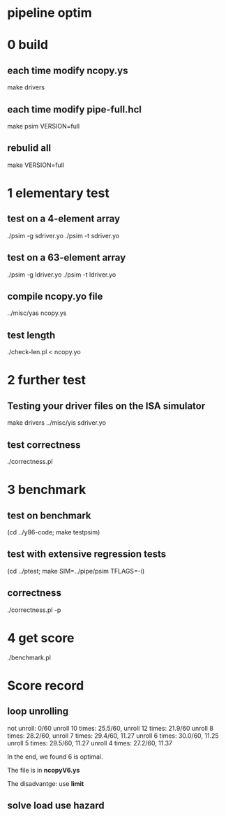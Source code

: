 # pipeline optim

# 0 build
## each time modify ncopy.ys
make drivers

## each time modify pipe-full.hcl
make psim VERSION=full

## rebulid all
make VERSION=full

# 1 elementary test
## test on a 4-element array
./psim -g sdriver.yo
./psim -t sdriver.yo

## test on a 63-element array
./psim -g ldriver.yo
./psim -t ldriver.yo

## compile ncopy.yo file
../misc/yas ncopy.ys

## test length
./check-len.pl < ncopy.yo

# 2 further test
## Testing your driver files on the ISA simulator
make drivers
../misc/yis sdriver.yo

## test correctness
./correctness.pl

# 3 benchmark

## test on benchmark
(cd ../y86-code; make testpsim)

## test  with extensive regression tests
(cd ../ptest; make SIM=../pipe/psim TFLAGS=-i)

## correctness
./correctness.pl -p

# 4 get score
./benchmark.pl


# Score record
## loop unrolling
not unroll: 0/60
unroll 10 times: 25.5/60, 
unroll 12 times: 21.9/60
unroll 8 times: 28.2/60, 
unroll 7 times: 29.4/60, 11.27
unroll 6 times: 30.0/60, 11.25
unroll 5 times: 29.5/60, 11.27
unroll 4 times: 27.2/60, 11.37

In the end, we found 6 is optimal.

The file is in **ncopyV6.ys**

The disadvantge: use **limit**

## solve load use hazard
